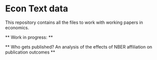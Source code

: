 # Econ Text data
This repository contains all the files to work with working papers in economics.

** Work in progress: **

** Who gets published? An analysis of the effects of NBER affiliation on publication outcomes **
